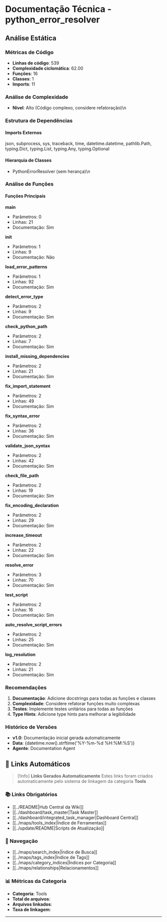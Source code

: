 # Documentação Técnica - python_error_resolver

## Análise Estática

### Métricas de Código
- **Linhas de código**: 539
- **Complexidade ciclomática**: 62.00
- **Funções**: 16
- **Classes**: 1
- **Imports**: 11

### Análise de Complexidade
- **Nível**: Alto (Código complexo, considere refatoração)\n
### Estrutura de Dependências

#### Imports Externos
json, subprocess, sys, traceback, time, datetime.datetime, pathlib.Path, typing.Dict, typing.List, typing.Any, typing.Optional

#### Hierarquia de Classes
- PythonErrorResolver (sem herança)\n
### Análise de Funções

#### Funções Principais
**main**
- Parâmetros: 0
- Linhas: 21
- Documentação: Sim

**__init__**
- Parâmetros: 1
- Linhas: 9
- Documentação: Não

**load_error_patterns**
- Parâmetros: 1
- Linhas: 92
- Documentação: Sim

**detect_error_type**
- Parâmetros: 2
- Linhas: 9
- Documentação: Sim

**check_python_path**
- Parâmetros: 2
- Linhas: 7
- Documentação: Sim

**install_missing_dependencies**
- Parâmetros: 2
- Linhas: 21
- Documentação: Sim

**fix_import_statement**
- Parâmetros: 2
- Linhas: 49
- Documentação: Sim

**fix_syntax_error**
- Parâmetros: 2
- Linhas: 36
- Documentação: Sim

**validate_json_syntax**
- Parâmetros: 2
- Linhas: 42
- Documentação: Sim

**check_file_path**
- Parâmetros: 2
- Linhas: 19
- Documentação: Sim

**fix_encoding_declaration**
- Parâmetros: 2
- Linhas: 29
- Documentação: Sim

**increase_timeout**
- Parâmetros: 2
- Linhas: 22
- Documentação: Sim

**resolve_error**
- Parâmetros: 3
- Linhas: 70
- Documentação: Sim

**test_script**
- Parâmetros: 2
- Linhas: 16
- Documentação: Sim

**auto_resolve_script_errors**
- Parâmetros: 2
- Linhas: 25
- Documentação: Sim

**log_resolution**
- Parâmetros: 2
- Linhas: 21
- Documentação: Sim

### Recomendações

1. **Documentação**: Adicione docstrings para todas as funções e classes
2. **Complexidade**: Considere refatorar funções muito complexas
3. **Testes**: Implemente testes unitários para todas as funções
4. **Type Hints**: Adicione type hints para melhorar a legibilidade

### Histórico de Versões

- **v1.0**: Documentação inicial gerada automaticamente
- **Data**: {datetime.now().strftime('%Y-%m-%d %H:%M:%S')}
- **Agente**: Documentation Agent


## 🔗 **Links Automáticos**

> [!info] **Links Gerados Automaticamente**
> Estes links foram criados automaticamente pelo sistema de linkagem da categoria **Tools**

### **📚 Links Obrigatórios**
- [[../README|Hub Central da Wiki]]
- [[../dashboard/task_master|Task Master]]
- [[../dashboard/integrated_task_manager|Dashboard Central]]
- [[../maps/tools_index|Índice de Ferramentas]]
- [[../update/README|Scripts de Atualização]]

### **🧭 Navegação**
- [[../maps/search_index|Índice de Busca]]
- [[../maps/tags_index|Índice de Tags]]
- [[../maps/category_indices|Índices por Categoria]]
- [[../maps/relationships|Relacionamentos]]

### **📊 Métricas da Categoria**
- **Categoria**: Tools
- **Total de arquivos**: <!-- Contador automático -->
- **Arquivos linkados**: <!-- Contador automático -->
- **Taxa de linkagem**: <!-- Percentual automático -->

---

